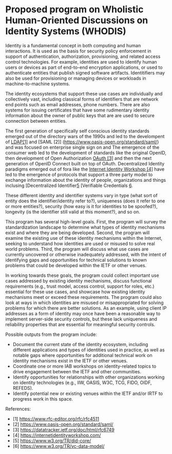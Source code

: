 # Proposed program on Wholistic Human-Oriented Discussions on Identity Systems (WHODIS)

Identity is a fundamental concept in both computing and human interactions. It is used as the basis for security policy enforcement in support of authentication, authorization, provisioning, and related access control technologies. For example, identities are used to identify human users or devices as part of end-to-end encryption applications, or used to authenticate entities that publish signed software artifacts. Identitifiers may also be used for provisioning or managing devices or workloads in machine-to-machine systems.

The identity ecosystems that support these use cases are individually and collectively vast, including classical forms of identifiers that are network end points such as email addresses, phone numbers. There are also systems for issuing certificates that have some rudimentary identity information about the owner of public keys that are are used to secure connection between entities. 

The first generation of specifically self conscious identity standards emerged out of the directory wars of the 1990s and led to the develompent of [LDAP[1]](https://www.rfc-editor.org/rfc/rfc4511) and [SAML [2]] (https://www.oasis-open.org/standard/saml/) and was focused on enterprise single sign on and 
The emergence of the consumer web led to the development of standards like the original OpenID, then development of Open Authorization [OAuth [3]](https://datatracker.ietf.org/doc/html/rfc6749) and then the next generation of OpenID Connect built on top of OAuth. 
Decentralized Identity paradigms emerged out of fora like the [Internet Identity Workshop [4]](https://internetidentityworkshop.com/) have led to the emergence of protocols that support a three party model to exchange information about the identity of people, organizations and things inclusing [Decentralized Identifier[5](https://www.w3.org/TR/did-core/) [Verifiable Credentials [6](https://www.w3.org/TR/vc-data-model/). 

These different identity and identifier systems vary in type (what sort of entity does the identifier/identity refer to?), uniqueness (does it refer to one or more entities?), security (how easy is it for identities to be spoofed?), longevity (is the identifier still valid at this moment?), and so on.

This program has several high-level goals. First, the program will survey the standardization landscape to determine what types of identity mechanisms exist and where they are being developed. Second, the program will examine the existing use of these identity mechanisms within the Internet, seeking to understand how identities are used or misused to solve real world problems. Third, the program will discuss what use cases are currently uncovered or otherwise inadequately addressed, with the intent of identifying gaps and opportunities for technical solutions to known problems that could be developed within the IETF or other venues. 

In working towards these goals, the program could collect important use cases addressed by existing identity mechanisms, discuss functional requirements (e.g., trust model, access control, support for roles, etc.) essential for these use cases, and showcase how existing identity mechanisms meet or exceed these requirements. The program could also look at ways in which identities are misused or misappropriated for solving problems for which there are better solutions. As an example, using client IP addresses as a form of identity may once have been a reasonable way to implement server-side security controls, but these lack uniqueness and reliability properties that are essential for meaningful security controls. 

Possible outputs from the program include:
- Document the current state of the identity ecosystem, including different applications and types of identities used in practice, as well as notable gaps where opportunities for additional technical work on identity mechanisms exist in the IETF or other venues.
- Coordinate one or more IAB workshops on identity-related topics to drive engagement between the IETF and other communities.
- Identify opportunities for relationships with other organizations working on identity technologies (e.g., IIW, OASIS, W3C, TCG, FIDO, OIDF, REFEDS).
- Identify potential new or existing venues within the IETF and/or IRTF to progress work in this space.

References:
- [1] https://www.rfc-editor.org/rfc/rfc4511
- [2] https://www.oasis-open.org/standard/saml/
- [3] https://datatracker.ietf.org/doc/html/rfc6749
- [4] https://internetidentityworkshop.com/
- [5] https://www.w3.org/TR/did-core/
- [6] https://www.w3.org/TR/vc-data-model/
